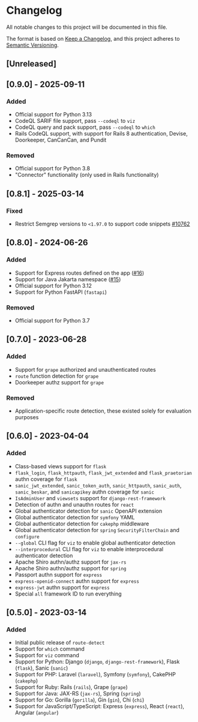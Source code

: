 # Changelog

All notable changes to this project will be documented in this file.

The format is based on [Keep a Changelog](https://keepachangelog.com/en/1.0.0/),
and this project adheres to [Semantic Versioning](https://semver.org/spec/v2.0.0.html).

## [Unreleased]

## [0.9.0] - 2025-09-11

### Added

- Official support for Python 3.13
- CodeQL SARIF file support, pass `--codeql` to `viz`
- CodeQL query and pack support, pass `--codeql` to `which`
- Rails CodeQL support, with support for Rails 8 authentication, Devise, Doorkeeper, CanCanCan, and Pundit

### Removed

- Official support for Python 3.8
- "Connector" functionality (only used in Rails functionality)

## [0.8.1] - 2025-03-14

### Fixed

- Restrict Semgrep versions to `<1.97.0` to support code snippets [#10762](https://github.com/semgrep/semgrep/issues/10762)

## [0.8.0] - 2024-06-26

### Added

- Support for Express routes defined on the app ([#16](https://github.com/mschwager/route-detect/issues/16))
- Support for Java Jakarta namespace ([#15](https://github.com/mschwager/route-detect/issues/15))
- Official support for Python 3.12
- Support for Python FastAPI (`fastapi`)

### Removed

- Official support for Python 3.7

## [0.7.0] - 2023-06-28

### Added

- Support for `grape` authorized and unauthenticated routes
- `route` function detection for `grape`
- Doorkeeper authz support for `grape`

### Removed

- Application-specific route detection, these existed solely for evaluation purposes

## [0.6.0] - 2023-04-04

### Added

- Class-based views support for `flask`
- `flask_login`, `flask_httpauth`, `flask_jwt_extended` and `flask_praetorian` authn coverage for `flask`
- `sanic_jwt_extended`, `sanic_token_auth`, `sanic_httpauth`, `sanic_auth`, `sanic_beskar`, and `sanicapikey` authn coverage for `sanic`
- `IsAdminUser` and `viewsets` support for `django-rest-framework`
- Detection of authn and unauthn routes for `react`
- Global authenticator detection for `sanic` OpenAPI extension
- Global authenticator detection for `symfony` YAML
- Global authenticator detection for `cakephp` middleware
- Global authenticator detection for `spring` `SecurityFilterChain` and `configure`
- `--global` CLI flag for `viz` to enable global authenticator detection
- `--interprocedural` CLI flag for `viz` to enable interprocedural authenticator detection
- Apache Shiro authn/authz support for `jax-rs`
- Apache Shiro authn/authz support for `spring`
- Passport authn support for `express`
- `express-openid-connect` authn support for `express`
- `express-jwt` authn support for `express`
- Special `all` framework ID to run everything

## [0.5.0] - 2023-03-14

### Added

- Initial public release of `route-detect`
- Support for `which` command
- Support for `viz` command
- Support for Python: Django (`django`, `django-rest-framework`), Flask (`flask`), Sanic (`sanic`)
- Support for PHP: Laravel (`laravel`), Symfony (`symfony`), CakePHP (`cakephp`)
- Support for Ruby: Rails (`rails`), Grape (`grape`)
- Support for Java: JAX-RS (`jax-rs`), Spring (`spring`)
- Support for Go: Gorilla (`gorilla`), Gin (`gin`), Chi (`chi`)
- Support for JavaScript/TypeScript: Express (`express`), React (`react`), Angular (`angular`)
